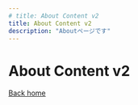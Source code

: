 ```yaml
---
# title: About Content v2
title: About Content v2
description: "Aboutページです"
---
```


# About Content v2

[Back home](/)
